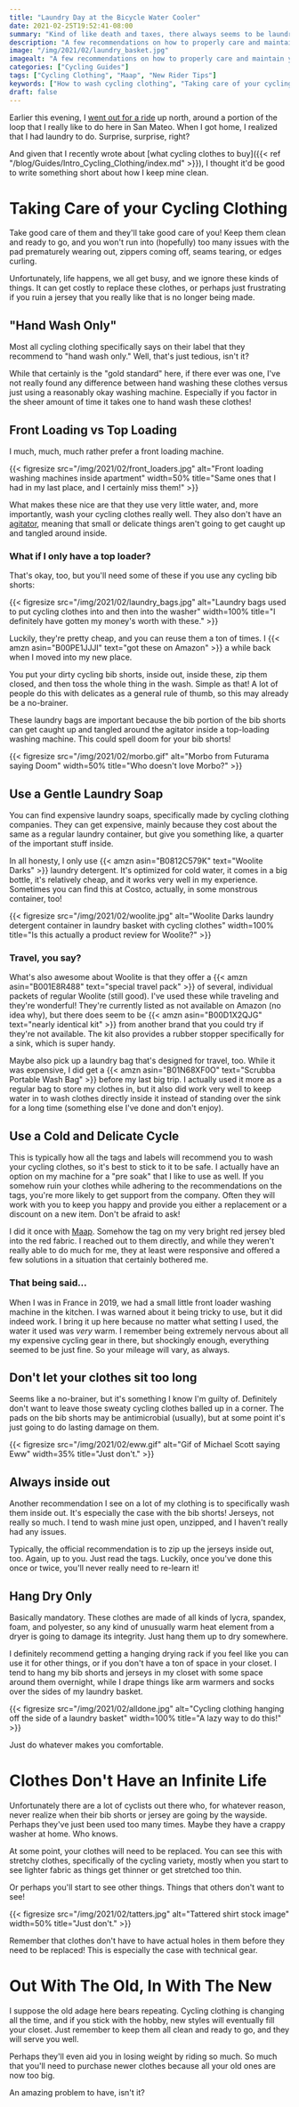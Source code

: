 ```yaml
---
title: "Laundry Day at the Bicycle Water Cooler"
date: 2021-02-25T19:52:41-08:00
summary: "Kind of like death and taxes, there always seems to be laundry to do."
description: "A few recommendations on how to properly care and maintain your cycling clothing, wash after wash."
image: "/img/2021/02/laundry_basket.jpg"
imagealt: "A few recommendations on how to properly care and maintain your cycling clothing, wash after wash. Image contains: laundry basket, Maap cycling clothing, base layer, bib short."
categories: ["Cycling Guides"]
tags: ["Cycling Clothing", "Maap", "New Rider Tips"]
keywords: ["How to wash cycling clothing", "Taking care of your cycling gear", "cycling clothing in a laundry machine"]
draft: false
---
```

Earlier this evening, I [went out for a ride](https://www.strava.com/activities/4850916858) up north, around a portion of the loop that I really like to do here in San Mateo. When I got home, I realized that I had laundry to do. Surprise, surprise, right?

And given that I recently wrote about [what cycling clothes to buy]({{< ref "/blog/Guides/Intro_Cycling_Clothing/index.md" >}}), I thought it'd be good to write something short about how I keep mine clean.

# Taking Care of your Cycling Clothing
Take good care of them and they'll take good care of you! Keep them clean and ready to go, and you won't run into (hopefully) too many issues with the pad prematurely wearing out, zippers coming off, seams tearing, or edges curling.

Unfortunately, life happens, we all get busy, and we ignore these kinds of things. It can get costly to replace these clothes, or perhaps just frustrating if you ruin a jersey that you really like that is no longer being made.

## "Hand Wash Only"
Most all cycling clothing specifically says on their label that they recommend to "hand wash only." Well, that's just tedious, isn't it?

While that certainly is the "gold standard" here, if there ever was one, I've not really found any difference between hand washing these clothes versus just using a reasonably okay washing machine. Especially if you factor in the sheer amount of time it takes one to hand wash these clothes!

## Front Loading vs Top Loading
I much, much, much rather prefer a front loading machine.

{{< figresize src="/img/2021/02/front_loaders.jpg" alt="Front loading washing machines inside apartment" width=50% title="Same ones that I had in my last place, and I certainly miss them!" >}}

What makes these nice are that they use very little water, and, more importantly, wash your cycling clothes really well. They also don't have an [agitator](https://en.wikipedia.org/wiki/Agitator_(device)), meaning that small or delicate things aren't going to get caught up and tangled around inside.

### What if I only have a top loader?
That's okay, too, but you'll need some of these if you use any cycling bib shorts:

{{< figresize src="/img/2021/02/laundry_bags.jpg" alt="Laundry bags used to put cycling clothes into and then into the washer" width=100% title="I definitely have gotten my money's worth with these." >}}

Luckily, they're pretty cheap, and you can reuse them a ton of times. I {{< amzn asin="B00PE1JJJI" text="got these on Amazon" >}} a while back when I moved into my new place.

You put your dirty cycling bib shorts, inside out, inside these, zip them closed, and then toss the whole thing in the wash. Simple as that! A lot of people do this with delicates as a general rule of thumb, so this may already be a no-brainer.

These laundry bags are important because the bib portion of the bib shorts can get caught up and tangled around the agitator inside a top-loading washing machine. This could spell doom for your bib shorts!

{{< figresize src="/img/2021/02/morbo.gif" alt="Morbo from Futurama saying Doom" width=50% title="Who doesn't love Morbo?" >}}

## Use a Gentle Laundry Soap
You can find expensive laundry soaps, specifically made by cycling clothing companies. They can get expensive, mainly because they cost about the same as a regular laundry container, but give you something like, a quarter of the important stuff inside.

In all honesty, I only use {{< amzn asin="B0812C579K" text="Woolite Darks" >}} laundry detergent. It's optimized for cold water, it comes in a big bottle, it's relatively cheap, and it works very well in my experience. Sometimes you can find this at Costco, actually, in some monstrous container, too!

{{< figresize src="/img/2021/02/woolite.jpg" alt="Woolite Darks laundry detergent container in laundry basket with cycling clothes" width=100% title="Is this actually a product review for Woolite?" >}}

### Travel, you say?
What's also awesome about Woolite is that they offer a {{< amzn asin="B001E8R488" text="special travel pack" >}} of several, individual packets of regular Woolite (still good). I've used these while traveling and they're wonderful! They're currently listed as not available on Amazon (no idea why), but there does seem to be {{< amzn asin="B00D1X2QJG" text="nearly identical kit" >}} from another brand that you could try if they're not available. The kit also provides a rubber stopper specifically for a sink, which is super handy.

Maybe also pick up a laundry bag that's designed for travel, too. While it was expensive, I did get a {{< amzn asin="B01N68XF0O" text="Scrubba Portable Wash Bag" >}} before my last big trip. I actually used it more as a regular bag to store my clothes in, but it also did work very well to keep water in to wash clothes directly inside it instead of standing over the sink for a long time (something else I've done and don't enjoy).

## Use a Cold and Delicate Cycle
This is typically how all the tags and labels will recommend you to wash your cycling clothes, so it's best to stick to it to be safe. I actually have an option on my machine for a "pre soak" that I like to use as well. If you somehow ruin your clothes while adhering to the recommendations on the tags, you're more likely to get support from the company. Often they will work with you to keep you happy and provide you either a replacement or a discount on a new item. Don't be afraid to ask!

I did it once with [Maap](https://www.maap.cc). Somehow the tag on my very bright red jersey bled into the red fabric. I reached out to them directly, and while they weren't really able to do much for me, they at least were responsive and offered a few solutions in a situation that certainly bothered me.

### That being said...
When I was in France in 2019, we had a small little front loader washing machine in the kitchen. I was warned about it being tricky to use, but it did indeed work. I bring it up here because no matter what setting I used, the water it used was _very_ warm. I remember being extremely nervous about all my expensive cycling gear in there, but shockingly enough, everything seemed to be just fine. So your mileage will vary, as always.

## Don't let your clothes sit too long
Seems like a no-brainer, but it's something I know I'm guilty of. Definitely don't want to leave those sweaty cycling clothes balled up in a corner. The pads on the bib shorts may be antimicrobial (usually), but at some point it's just going to do lasting damage on them.

{{< figresize src="/img/2021/02/eww.gif" alt="Gif of Michael Scott saying Eww" width=35% title="Just don't." >}}

## Always inside out
Another recommendation I see on a lot of my clothing is to specifically wash them inside out. It's especially the case with the bib shorts! Jerseys, not really so much. I tend to wash mine just open, unzipped, and I haven't really had any issues.

Typically, the official recommendation is to zip up the jerseys inside out, too. Again, up to you. Just read the tags. Luckily, once you've done this once or twice, you'll never really need to re-learn it!

## Hang Dry Only
Basically mandatory. These clothes are made of all kinds of lycra, spandex, foam, and polyester, so any kind of unusually warm heat element from a dryer is going to damage its integrity. Just hang them up to dry somewhere.

I definitely recommend getting a hanging drying rack if you feel like you can use it for other things, or if you don't have a ton of space in your closet. I tend to hang my bib shorts and jerseys in my closet with some space around them overnight, while I drape things like arm warmers and socks over the sides of my laundry basket.

{{< figresize src="/img/2021/02/alldone.jpg" alt="Cycling clothing hanging off the side of a laundry basket" width=100% title="A lazy way to do this!" >}}

Just do whatever makes you comfortable.

# Clothes Don't Have an Infinite Life
Unfortunately there are a lot of cyclists out there who, for whatever reason, never realize when their bib shorts or jersey are going by the wayside. Perhaps they've just been used too many times. Maybe they have a crappy washer at home. Who knows.

At some point, your clothes will need to be replaced. You can see this with stretchy clothes, specifically of the cycling variety, mostly when you start to see lighter fabric as things get thinner or get stretched too thin.

Or perhaps you'll start to see other things. Things that others don't want to see!

{{< figresize src="/img/2021/02/tatters.jpg" alt="Tattered shirt stock image" width=50% title="Just don't." >}}

Remember that clothes don't have to have actual holes in them before they need to be replaced! This is especially the case with technical gear.

# Out With The Old, In With The New
I suppose the old adage here bears repeating. Cycling clothing is changing all the time, and if you stick with the hobby, new styles will eventually fill your closet. Just remember to keep them all clean and ready to go, and they will serve you well. 

Perhaps they'll even aid you in losing weight by riding so much. So much that you'll need to purchase newer clothes because all your old ones are now too big.

An amazing problem to have, isn't it?
